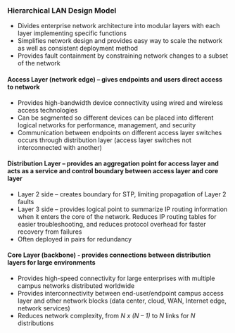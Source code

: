 ### Hierarchical LAN Design Model
* Divides enterprise network architecture into modular layers with each layer implementing specific functions
* Simplifies network design and provides easy way to scale the network as well as consistent deployment method
* Provides fault containment by constraining network changes to a subset of the network


#### Access Layer (network edge) – gives endpoints and users direct access to network
* Provides high-bandwidth device connectivity using wired and wireless access technologies
* Can be segmented so different devices can be placed into different logical networks for performance, management, and security
* Communication between endpoints on different access layer switches occurs through distribution layer (access layer switches not interconnected with another)
  
  
#### Distribution Layer – provides an aggregation point for access layer and acts as a service and control boundary between access layer and core layer
* Layer 2 side – creates boundary for STP, limiting propagation of Layer 2 faults
* Layer 3 side – provides logical point to summarize IP routing information when it enters the core of the network. Reduces IP routing tables for easier troubleshooting, and reduces protocol overhead for faster recovery from failures
* Often deployed in pairs for redundancy
  
  
#### Core Layer (backbone) - provides connections between distribution layers for large environments
* Provides high-speed connectivity for large enterprises with multiple campus networks distributed worldwide
* Provides interconnectivity between end-user/endpoint campus access layer and other network blocks (data center, cloud, WAN, Internet edge, network services)
* Reduces network complexity, from *N x (N – 1)* to *N* links for *N* distributions
